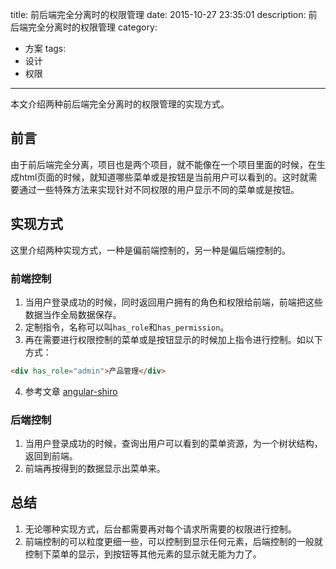 title: 前后端完全分离时的权限管理
date: 2015-10-27 23:35:01
description: 前后端完全分离时的权限管理
category:
- 方案
tags:
- 设计
- 权限
---
本文介绍两种前后端完全分离时的权限管理的实现方式。

## 前言
由于前后端完全分离，项目也是两个项目，就不能像在一个项目里面的时候，在生成html页面的时候，就知道哪些菜单或是按钮是当前用户可以看到的。这时就需要通过一些特殊方法来实现针对不同权限的用户显示不同的菜单或是按钮。

## 实现方式
这里介绍两种实现方式，一种是偏前端控制的，另一种是偏后端控制的。

### 前端控制
1. 当用户登录成功的时候，同时返回用户拥有的角色和权限给前端，前端把这些数据当作全局数据保存。
2. 定制指令，名称可以叫`has_role`和`has_permission`。
3. 再在需要进行权限控制的菜单或是按钮显示的时候加上指令进行控制。如以下方式：
``` html
<div has_role="admin">产品管理</div>
```
4. 参考文章 [angular-shiro](https://github.com/gnavarro77/angular-shiro)

### 后端控制
1. 当用户登录成功的时候，查询出用户可以看到的菜单资源，为一个树状结构，返回到前端。
2. 前端再按得到的数据显示出菜单来。

## 总结
1. 无论哪种实现方式，后台都需要再对每个请求所需要的权限进行控制。
2. 前端控制的可以粒度更细一些，可以控制到显示任何元素，后端控制的一般就控制下菜单的显示，到按钮等其他元素的显示就无能为力了。
